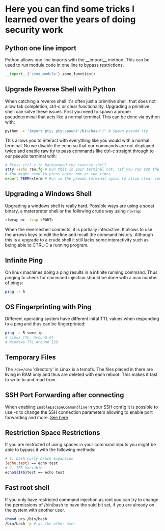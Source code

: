 # Here you can find some tricks I learned over the years of doing security work


## Python one line import
Python allows one line imports with the \_\_import\_\_ method. This can be used to run module code in one line to bypass restrictions. 
```py
__import__('some_module').some_function()
```

## Upgrade Reverse Shell with Python
When catching a reverse shell it's often just a primitive shell, that does not allow tab completion, ctrl-c or clear functionality.
Upgrading a primitive shell can solve these issues. First you need to spawn a proper pseudoterminal that acts like a normal terminal. 
This can be done via python with:
```bash
python -c "import pty; pty.spawn('/bin/bash')" # Spawn pseudo tty 
```
This allows you to interact with everything like you would with a normal terminal.
No we disable the echo so that our commands are not displayed twice and enable raw tty to pass commands like ctrl-c straight through to our pseudo terminal with:
```bash
# Press ctrl-z to background the reverse shell
stty -echo raw;fg # Run this in your terminal not. (If you run zsh the ;fg is needed otherwise it can be done in two commands)
# You might need to press enter one or two times
export TERM=xterm # Run in the pseudo terminal again to allow clear command
```

## Upgrading a Windows Shell
Upgrading a windows shell is really hard. Possible ways are using a socat binary, a meterpreter shell or the following crude way using `rlwrap`:
```bash
rlwrap nc -lvnp <PORT>
```
When the reverseshell connects, it is partially interactive. It allows to use the arrows keys to edit the line and recall the command history.
Although this is a upgrade to a crude shell it still lacks some interactivity such as being able to CTRL-C a running program. 

## Infinite Ping
On linux machines doing a ping results in a infinite running command. 
Thus pinging to check for command injection should be done with a max number of pings:
```bash
ping -c 5
```

## OS Fingerprinting with Ping
Different operating system have different inital TTL values when responding to a ping and thus can be fingerprinted:
```bash
ping -c 5 some_ip
# Linux TTL: Around 64
# Windows TTL Around 128
```

## Temporary Files
The `/dev/shm` 'directory' in Linux is a tempfs. The files placed in there are living in RAM only and thus are deleted with each reboot.
This makes it fast to write to and read from. 

## SSH Port Forwarding after connecting
When enabling `EnableEscapeCommandline` in your SSH config it is possible to use `~C` to change the SSH connection parameters allowing
to enable port forwarding and more. [See here](https://man.openbsd.org/ssh_config#EnableEscapeCommandline)

## Restriction Space Restrictions
If you are restricted of using spaces in your command inputs you might be able to bypass it with the following methods:
```bash
# 1. bash curly brace expansion
{echo,test} == echo test
# 2. IFS Variable
echo${IFS}test == echo test
```

## Fast root shell
If you only have restricted command injection as root you can try to change the permissions of /bin/bash to have the suid bit set, if you are already on the system
with another user.
```bash
chmod u+s /bin/bash
/bin/bash -p # as the other user
```

